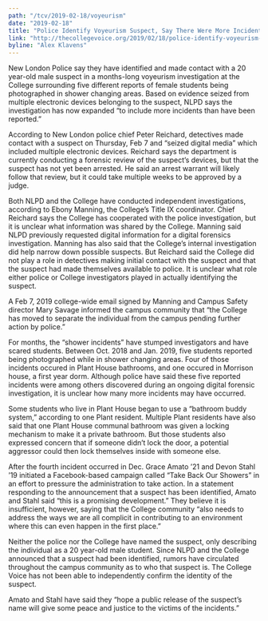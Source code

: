 ```yaml
---
path: "/tcv/2019-02-18/voyeurism"
date: "2019-02-18"
title: "Police Identify Voyeurism Suspect, Say There Were More Incidents Than Previously Reported"
link: "http://thecollegevoice.org/2019/02/18/police-identify-voyeurism-suspect-say-there-were-more-incidents-than-previously-reported/"
byline: "Alex Klavens"
---
```

New London Police say they have identified and made contact with a 20 year-old male suspect in a months-long voyeurism investigation at the College surrounding five different reports of female students being photographed in shower changing areas. Based on evidence seized from multiple electronic devices belonging to the suspect, NLPD says the investigation has now expanded “to include more incidents than have been reported.”

According to New London police chief Peter Reichard, detectives made contact with a suspect on Thursday, Feb 7 and “seized digital media” which included multiple electronic devices. Reichard says the department is currently conducting a forensic review of the suspect’s devices, but that the suspect has not yet been arrested. He said an arrest warrant will likely follow that review, but it could take multiple weeks to be approved by a judge.

Both NLPD and the College have conducted independent investigations, according to Ebony Manning, the College’s Title IX coordinator. Chief Reichard says the College has cooperated with the police investigation, but it is unclear what information was shared by the College. Manning said NLPD previously requested digital information for a digital forensics investigation. Manning has also said that the College’s internal investigation did help narrow down possible suspects. But Reichard said the College did not play a role in detectives making initial contact with the suspect and that the suspect had made themselves available to police. It is unclear what role either police or College investigators played in actually identifying the suspect.

A Feb 7, 2019 college-wide email signed by Manning and Campus Safety director Mary Savage informed the campus community that “the College has moved to separate the individual from the campus pending further action by police.”

For months, the “shower incidents” have stumped investigators and have scared students. Between Oct. 2018 and Jan. 2019, five students reported being photographed while in shower changing areas. Four of those incidents occured in Plant House bathrooms, and one occured in Morrison house, a first year dorm. Although police have said these five reported incidents were among others discovered during an ongoing digital forensic investigation, it is unclear how many more incidents may have occurred.

Some students who live in Plant House began to use a “bathroom buddy system,” according to one Plant resident. Multiple Plant residents have also said that one Plant House communal bathroom was given a locking mechanism to make it a private bathroom. But those students also expressed concern that if someone didn’t lock the door, a potential aggressor could then lock themselves inside with someone else.

After the fourth incident occurred in Dec. Grace Amato ’21 and Devon Stahl ’19 initiated a Facebook-based campaign called “Take Back Our Showers” in an effort to pressure the administration to take action. In a statement responding to the announcement that a suspect has been identified, Amato and Stahl said “this is a promising development.” They believe it is insufficient, however, saying that the College community “also needs to address the ways we are all complicit in contributing to an environment where this can even happen in the first place.”

Neither the police nor the College have named the suspect, only describing the individual as a 20 year-old male student. Since NLPD and the College announced that a suspect had been identified, rumors have circulated throughout the campus community as to who that suspect is. The College Voice has not been able to independently confirm the identity of the suspect.

Amato and Stahl have said they “hope a public release of the suspect’s name will give some peace and justice to the victims of the incidents.”
